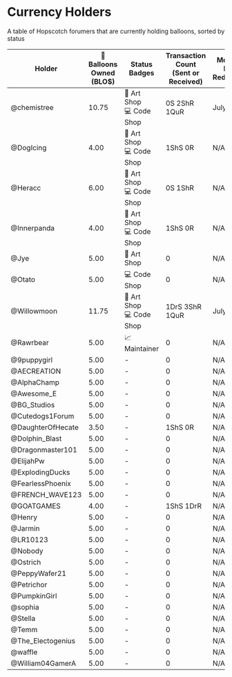 # Currency Holders
A table of Hopscotch forumers that are currently holding balloons, sorted by status

| Holder  | 🎈 Balloons Owned (BLO$) | Status Badges | Transaction Count (Sent or Received) | Monthly Last Redeemed | Suspension Status |
| ------------- | ------------- | ------- | ------- | ------- | ------- |
| @chemistree        | 10.75  | 🎨 Art Shop<br>💻 Code Shop | 0S 2ShR 1QuR | July 2021 | N/A |
| @DogIcing          | 4.00  | 🎨 Art Shop<br>💻 Code Shop | 1ShS 0R | N/A | N/A |
| @Heracc            | 6.00  | 🎨 Art Shop<br>💻 Code Shop | 0S 1ShR | N/A | N/A |
| @Innerpanda        | 4.00  | 🎨 Art Shop<br>💻 Code Shop | 1ShS 0R | N/A | N/A |
| @Jye               | 5.00  | 🎨 Art Shop | 0 | N/A | N/A |
| @Otato             | 5.00  | 💻 Code Shop | 0 | N/A | N/A |
| @Willowmoon        | 11.75  | 🎨 Art Shop<br>💻 Code Shop | 1DrS 3ShR 1QuR | July 2021 | N/A |
| @Rawrbear          | 5.00  | 📈 Maintainer | 0 | N/A | N/A |
| @9puppygirl        | 5.00  | - | 0 | N/A | N/A |
| @AECREATION        | 5.00  | - | 0 | N/A | N/A |
| @AlphaChamp        | 5.00  | - | 0 | N/A | N/A |
| @Awesome_E         | 5.00  | - | 0 | N/A | N/A |
| @BG_Studios        | 5.00  | - | 0 | N/A | N/A |
| @Cutedogs1Forum    | 5.00  | - | 0 | N/A | N/A |
| @DaughterOfHecate  | 3.50  | - | 1ShS 0R | N/A | N/A |
| @Dolphin_Blast     | 5.00  | - | 0 | N/A | N/A |
| @Dragonmaster101   | 5.00  | - | 0 | N/A | N/A |
| @ElijahPw          | 5.00  | - | 0 | N/A | N/A |
| @ExplodingDucks    | 5.00  | - | 0 | N/A | N/A |
| @FearlessPhoenix   | 5.00  | - | 0 | N/A | N/A |
| @FRENCH_WAVE123    | 5.00  | - | 0 | N/A | N/A |
| @GOATGAMES         | 4.00  | - | 1ShS 1DrR | N/A | N/A |
| @Henry             | 5.00  | - | 0 | N/A | N/A |
| @Jarmin            | 5.00  | - | 0 | N/A | N/A |
| @LR10123           | 5.00  | - | 0 | N/A | N/A |
| @Nobody            | 5.00  | - | 0 | N/A | N/A |
| @Ostrich           | 5.00  | - | 0 | N/A | N/A |
| @PeppyWafer21      | 5.00  | - | 0 | N/A | N/A |
| @Petrichor         | 5.00  | - | 0 | N/A | N/A |
| @PumpkinGirl       | 5.00  | - | 0 | N/A | N/A |
| @sophia            | 5.00  | - | 0 | N/A | N/A |
| @Stella            | 5.00  | - | 0 | N/A | N/A |
| @Temm              | 5.00  | - | 0 | N/A | N/A |
| @The_Electogenius  | 5.00  | - | 0 | N/A | N/A |
| @waffle            | 5.00  | - | 0 | N/A | N/A |
| @William04GamerA   | 5.00  | - | 0 | N/A | N/A |
